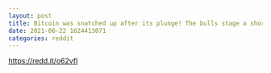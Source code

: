 ```yaml
--- 
layout: post 
title: Bitcoin was snatched up after its plunge! The bulls stage a short-selling market? 
date: 2021-06-22 1624413071 
categories: reddit 
--- 
```

https://redd.it/o62vfl